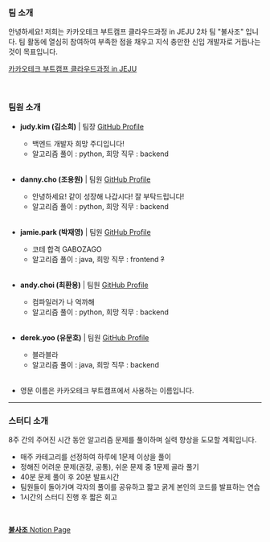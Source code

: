 ### 팀 소개
안녕하세요! 저희는 카카오테크 부트캠프 클라우드과정 in JEJU 2차 팀 "불사조" 입니다. 팀 활동에 열심히 참여하여 부족한 점을 채우고 지식 충만한 신입 개발자로 거듭나는 것이 목표입니다.

[카카오테크 부트캠프 클라우드과정 in JEJU](https://edu.rapa.or.kr/recruitment/480)

<br>

### 팀원 소개


- **judy.kim (김소희)** | 팀장 [GitHub Profile](https://github.com/judy-kimsohui)
    - 백엔드 개발자 희망 주디입니다!
    - 알고리즘 풀이 : python, 희망 직무 : backend
    <br>

- **danny.cho (조용원)** | 팀원 [GitHub Profile](https://github.com/dannycho1530)
    - 안녕하세요! 같이 성장해 나갑시다! 잘 부탁드립니다!
    - 알고리즘 풀이 : python, 희망 직무 : backend
    <br>

- **jamie.park (박재영)** | 팀원 [GitHub Profile](https://github.com/yoouung)
    - 코테 합격 GABOZAGO
    - 알고리즘 풀이 : java, 희망 직무 : frontend ~~?~~
    <br>

- **andy.choi (최환용)** | 팀원 [GitHub Profile](https://github.com/HuttTheJAVA?tab=repositories)
    - 컴파일러가 나 억까해
    - 알고리즘 풀이 : python, 희망 직무 : backend
    <br>

- **derek.yoo (유문호)** | 팀원 [GitHub Profile](https://github.com/umuno)
    - 블라블라
    - 알고리즘 풀이 : java, 희망 직무 : backend
    <br>

- 영문 이름은 카카오테크 부트캠프에서 사용하는 이름입니다.

----

### 스터디 소개

8주 간의 주어진 시간 동안 알고리즘 문제를 풀이하며 실력 향상을 도모할 계획입니다.

- 매주 카테고리를 선정하여 하루에 1문제 이상을 풀이
- 정해진 어려운 문제(권장, 공통), 쉬운 문제 중 1문제 골라 풀기
- 40분 문제 풀이 후 20분 발표시간
- 팀원들이 돌아가며 각자의 풀이를 공유하고 짧고 굵게 본인의 코드를 발표하는 연습
- 1시간의 스터디 진행 후 짧은 회고

<br>

[**불사조** Notion Page](https://www.notion.so/goorm/4-2b9b29f5b5a741b8b272e2fac6d719c5?pvs=4)

<br>
